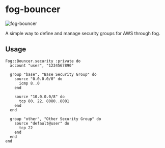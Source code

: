 # fog-bouncer

![fog-bouncer](https://github.com/dylanegan/fog-bouncer/raw/master/bouncer.jpg)

A simple way to define and manage security groups for AWS through fog.

## Usage

```
Fog::Bouncer.security :private do
  account "user", "1234567890"

  group "base", "Base Security Group" do
    source "0.0.0.0/0" do
      icmp 8..0
    end

    source "10.0.0.0/8" do
      tcp 80, 22, 8080..8081
    end
  end

  group "other", "Other Security Group" do
    source "default@user" do
      tcp 22
    end
  end
end
```
